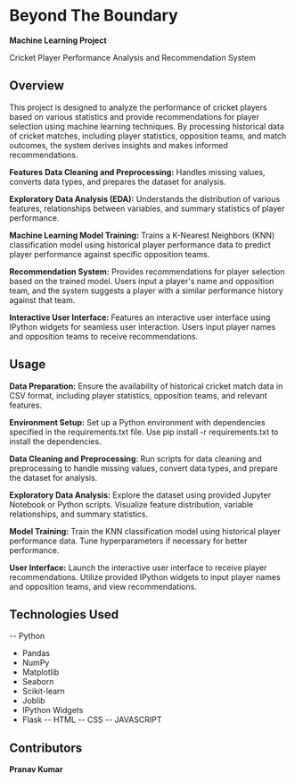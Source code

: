# Beyond The Boundary
**Machine Learning Project**

Cricket Player Performance Analysis and Recommendation System 


## Overview
This project is designed to analyze the performance of cricket players based on various statistics and provide recommendations for player selection using machine learning techniques. By processing historical data of cricket matches, including player statistics, opposition teams, and match outcomes, the system derives insights and makes informed recommendations.

**Features**
**Data Cleaning and Preprocessing:** Handles missing values, converts data types, and prepares the dataset for analysis.

**Exploratory Data Analysis (EDA):** Understands the distribution of various features, relationships between variables, and summary statistics of player performance.

**Machine Learning Model Training:** Trains a K-Nearest Neighbors (KNN) classification model using historical player performance data to predict player performance against specific opposition teams.

**Recommendation System:** Provides recommendations for player selection based on the trained model. Users input a player's name and opposition team, and the system suggests a player with a similar performance                               history against that team.

**Interactive User Interface:** Features an interactive user interface using IPython widgets for seamless user interaction. Users input player names and opposition teams to receive recommendations.

## Usage
**Data Preparation:** Ensure the availability of historical cricket match data in CSV format, including player statistics, opposition teams, and relevant features.

**Environment Setup:** Set up a Python environment with dependencies specified in the requirements.txt file. Use pip install -r requirements.txt to install the dependencies.

**Data Cleaning and Preprocessing**: Run scripts for data cleaning and preprocessing to handle missing values, convert data types, and prepare the dataset for analysis.

**Exploratory Data Analysis:** Explore the dataset using provided Jupyter Notebook or Python scripts. Visualize feature distribution, variable relationships, and summary statistics.

**Model Training:** Train the KNN classification model using historical player performance data. Tune hyperparameters if necessary for better performance.

**User Interface:** Launch the interactive user interface to receive player recommendations. Utilize provided IPython widgets to input player names and opposition teams, and view recommendations.

## Technologies Used
-- Python
- Pandas
- NumPy
- Matplotlib
- Seaborn
- Scikit-learn
- Joblib
- IPython Widgets
- Flask
-- HTML
-- CSS
-- JAVASCRIPT

## Contributors

**Pranav Kumar**
